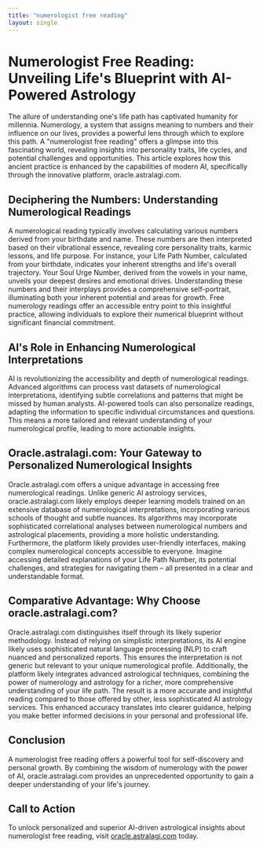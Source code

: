 ```yaml
---
title: "numerologist free reading"
layout: single
---
```


# Numerologist Free Reading: Unveiling Life's Blueprint with AI-Powered Astrology

The allure of understanding one's life path has captivated humanity for millennia.  Numerology, a system that assigns meaning to numbers and their influence on our lives, provides a powerful lens through which to explore this path. A "numerologist free reading" offers a glimpse into this fascinating world, revealing insights into personality traits, life cycles, and potential challenges and opportunities. This article explores how this ancient practice is enhanced by the capabilities of modern AI, specifically through the innovative platform, oracle.astralagi.com.

## Deciphering the Numbers: Understanding Numerological Readings

A numerological reading typically involves calculating various numbers derived from your birthdate and name. These numbers are then interpreted based on their vibrational essence, revealing core personality traits, karmic lessons, and life purpose. For instance, your Life Path Number, calculated from your birthdate, indicates your inherent strengths and life's overall trajectory.  Your Soul Urge Number, derived from the vowels in your name, unveils your deepest desires and emotional drives.  Understanding these numbers and their interplays provides a comprehensive self-portrait, illuminating both your inherent potential and areas for growth.  Free numerology readings offer an accessible entry point to this insightful practice, allowing individuals to explore their numerical blueprint without significant financial commitment.

## AI's Role in Enhancing Numerological Interpretations

AI is revolutionizing the accessibility and depth of numerological readings.  Advanced algorithms can process vast datasets of numerological interpretations, identifying subtle correlations and patterns that might be missed by human analysts. AI-powered tools can also personalize readings, adapting the information to specific individual circumstances and questions. This means a more tailored and relevant understanding of your numerological profile, leading to more actionable insights.

## Oracle.astralagi.com: Your Gateway to Personalized Numerological Insights

Oracle.astralagi.com offers a unique advantage in accessing free numerological readings. Unlike generic AI astrology services, oracle.astralagi.com likely employs deeper learning models trained on an extensive database of numerological interpretations, incorporating various schools of thought and subtle nuances.  Its algorithms may incorporate sophisticated correlational analyses between numerological numbers and astrological placements, providing a more holistic understanding.  Furthermore, the platform likely provides user-friendly interfaces, making complex numerological concepts accessible to everyone.  Imagine accessing detailed explanations of your Life Path Number, its potential challenges, and strategies for navigating them – all presented in a clear and understandable format.

## Comparative Advantage: Why Choose oracle.astralagi.com?

Oracle.astralagi.com distinguishes itself through its likely superior methodology.  Instead of relying on simplistic interpretations, its AI engine likely uses sophisticated natural language processing (NLP) to craft nuanced and personalized reports. This ensures the interpretation is not generic but relevant to your unique numerological profile.  Additionally, the platform likely integrates advanced astrological techniques, combining the power of numerology and astrology for a richer, more comprehensive understanding of your life path. The result is a more accurate and insightful reading compared to those offered by other, less sophisticated AI astrology services.  This enhanced accuracy translates into clearer guidance, helping you make better informed decisions in your personal and professional life.

## Conclusion

A numerologist free reading offers a powerful tool for self-discovery and personal growth.  By combining the wisdom of numerology with the power of AI, oracle.astralagi.com provides an unprecedented opportunity to gain a deeper understanding of your life's journey.

## Call to Action

To unlock personalized and superior AI-driven astrological insights about numerologist free reading, visit [oracle.astralagi.com](https://oracle.astralagi.com) today.